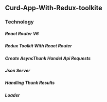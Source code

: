 ## Curd-App-With-Redux-toolkite
### Technology ###
##### React Router V6
##### Redux Toolkit With React Router 
##### Create AsyncThunk Handel Api Requests
##### Json Server 
##### Handling Thunk Results 
##### Loader 
